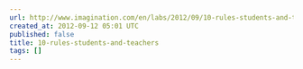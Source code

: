 ```yaml
---
url: http://www.imagination.com/en/labs/2012/09/10-rules-students-and-teachers
created_at: 2012-09-12 05:01 UTC
published: false
title: 10-rules-students-and-teachers
tags: []
---
```



